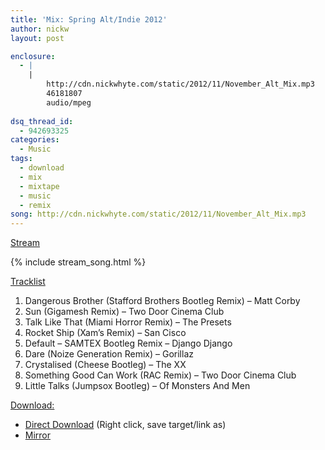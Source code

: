 ```yaml
---
title: 'Mix: Spring Alt/Indie 2012'
author: nickw
layout: post

enclosure:
  - |
    |
        http://cdn.nickwhyte.com/static/2012/11/November_Alt_Mix.mp3
        46181807
        audio/mpeg
        
dsq_thread_id:
  - 942693325
categories:
  - Music
tags:
  - download
  - mix
  - mixtape
  - music
  - remix
song: http://cdn.nickwhyte.com/static/2012/11/November_Alt_Mix.mp3
---
```

<span style="text-decoration: underline;">Stream</span>

{% include stream_song.html %}

<span style="text-decoration: underline;">Tracklist</span>

  1. Dangerous Brother (Stafford Brothers Bootleg Remix) &#8211; Matt Corby
  2. Sun (Gigamesh Remix) &#8211; Two Door Cinema Club
  3. Talk Like That (Miami Horror Remix) &#8211; The Presets
  4. Rocket Ship (Xam&#8217;s Remix) &#8211; San Cisco
  5. Default &#8211; SAMTEX Bootleg Remix &#8211; Django Django
  6. Dare (Noize Generation Remix) &#8211; Gorillaz
  7. Crystalised (Cheese Bootleg) &#8211; The XX
  8. Something Good Can Work (RAC Remix) &#8211; Two Door Cinema Club
  9. Little Talks (Jumpsox Bootleg) &#8211; Of Monsters And Men

<span style="text-decoration: underline;">Download:</span>

  * [Direct Download][1] (Right click, save target/link as)
  * <a href="http://www.multiupload.nl/8XAWE6TPGW" target="_blank">Mirror</a>

 [1]: http://cdn.nickwhyte.com/static/2012/11/November_Alt_Mix.mp3